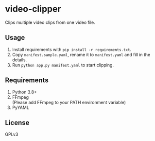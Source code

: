 # video-clipper

Clips multiple video clips from one video file.

## Usage

1. Install requirements with `pip install -r requirements.txt`.
2. Copy `manifest.sample.yaml`, rename it to `manifest.yaml` and fill in the details.
2. Run `python app.py manifest.yaml` to start clipping.

## Requirements
1. Python 3.8+
2. FFmpeg  
   (Please add FFmpeg to your PATH environment variable)
3. PyYAML

## License
GPLv3
